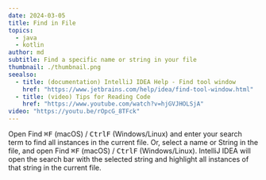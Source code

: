 ```yaml
---
date: 2024-03-05
title: Find in File
topics:
  - java
  - kotlin
author: md
subtitle: Find a specific name or string in your file
thumbnail: ./thumbnail.png
seealso:
  - title: (documentation) IntelliJ IDEA Help - Find tool window
    href: "https://www.jetbrains.com/help/idea/find-tool-window.html"
  - title: (video) Tips for Reading Code
    href: "https://www.youtube.com/watch?v=hjGVJHOLSjA"
video: "https://youtu.be/rOpcG_8TFck"
---
```


Open Find <kbd>⌘F</kbd> (macOS) / <kbd>CtrlF</kbd> (Windows/Linux) and enter your search term to find all instances in the current file. Or, select a name or String in the file, and open Find <kbd>⌘F</kbd> (macOS) / <kbd>CtrlF</kbd> (Windows/Linux). IntelliJ IDEA will open the search bar with the selected string and highlight all instances of that string in the current file.
